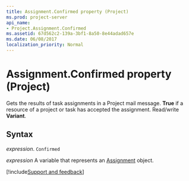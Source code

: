 ```yaml
---
title: Assignment.Confirmed property (Project)
ms.prod: project-server
api_name:
- Project.Assignment.Confirmed
ms.assetid: 67d562c2-139a-3bf1-8a50-8e44adad657e
ms.date: 06/08/2017
localization_priority: Normal
---
```



# Assignment.Confirmed property (Project)

Gets the results of task assignments in a Project mail message.  **True** if a resource of a project or task has accepted the assignment. Read/write **Variant**.


## Syntax

_expression_. `Confirmed`

_expression_ A variable that represents an [Assignment](./Project.Assignment.md) object.

[!include[Support and feedback](~/includes/feedback-boilerplate.md)]